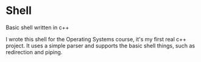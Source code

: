 # Shell
Basic shell written in c++

I wrote this shell for the Operating Systems course, it's my first real c++ project.
It uses a simple parser and supports the basic shell things, such as redirection and piping.
